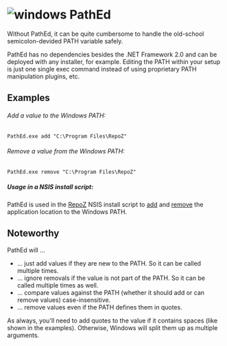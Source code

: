 # ![windows][windows] PathEd

Without PathEd, it can be quite cumbersome to handle the old-school semicolon-devided PATH variable safely. 

PathEd has no dependencies besides the .NET Framework 2.0 and can be deployed with any installer, for example.
Editing the PATH within your setup is just one single exec command instead of using proprietary PATH manipulation plugins, etc.

## Examples
###### Add a value to the Windows PATH:
`PathEd.exe add "C:\Program Files\RepoZ"`

###### Remove a value from the Windows PATH:
`PathEd.exe remove "C:\Program Files\RepoZ"`

##### Usage in a NSIS install script:
PathEd is used in the [RepoZ](https://github.com/awaescher/RepoZ) NSIS install script to [add](https://github.com/awaescher/RepoZ/blob/496d4f7539670112772b81e208c2ce650164e101/_setup/RepoZ.nsi#L59) and [remove](https://github.com/awaescher/RepoZ/blob/496d4f7539670112772b81e208c2ce650164e101/_setup/RepoZ.nsi#L92) the application location to the Windows PATH.


## Noteworthy

PathEd will ...
- ... just add values if they are new to the PATH. So it can be called multiple times.
- ... ignore removals if the value is not part of the PATH. So it can be called multiple times as well.
- ... compare values against the PATH (whether it should add or can remove values) case-insensitive.
- ... remove values even if the PATH defines them in quotes.

As always, you'll need to add quotes to the value if it contains spaces (like shown in the examples). Otherwise, Windows will split them up as multiple arguments.

[windows]: https://raw.githubusercontent.com/MarcBruins/awesome-xamarin/master/images/windows.png
